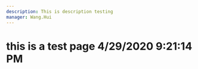 ```yaml
---
description: This is description testing
manager: Wang.Hui
---
```

# this is a test page 4/29/2020 9:21:14 PM